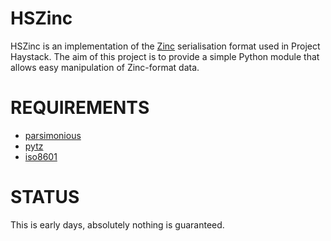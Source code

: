 HSZinc
======

HSZinc is an implementation of the [Zinc](http://project-haystack.org/doc/Zinc)
serialisation format used in Project Haystack.  The aim of this project is to
provide a simple Python module that allows easy manipulation of Zinc-format
data.

REQUIREMENTS
============

- [parsimonious](https://github.com/erikrose/parsimonious)
- [pytz](http://pytz.sourceforge.net/)
- [iso8601](http://pyiso8601.readthedocs.org/en/latest/)

STATUS
======

This is early days, absolutely nothing is guaranteed.
